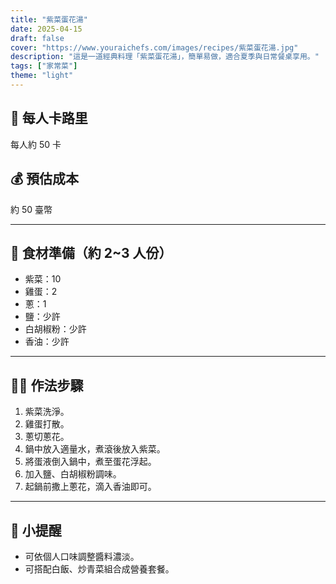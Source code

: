```yaml
---
title: "紫菜蛋花湯"
date: 2025-04-15
draft: false
cover: "https://www.youraichefs.com/images/recipes/紫菜蛋花湯.jpg"
description: "這是一道經典料理「紫菜蛋花湯」，簡單易做，適合夏季與日常餐桌享用。"
tags: ["家常菜"]
theme: "light"
---
```


## 🥄 每人卡路里  
每人約 50 卡

## 💰 預估成本  
約 50 臺幣

---

## 🧾 食材準備（約 2~3 人份）

- 紫菜：10
- 雞蛋：2
- 蔥：1
- 鹽：少許
- 白胡椒粉：少許
- 香油：少許

---

## 👩‍🍳 作法步驟

1. 紫菜洗淨。
2. 雞蛋打散。
3. 蔥切蔥花。
4. 鍋中放入適量水，煮滾後放入紫菜。
5. 將蛋液倒入鍋中，煮至蛋花浮起。
6. 加入鹽、白胡椒粉調味。
7. 起鍋前撒上蔥花，滴入香油即可。

---

## 📝 小提醒

- 可依個人口味調整醬料濃淡。
- 可搭配白飯、炒青菜組合成營養套餐。
